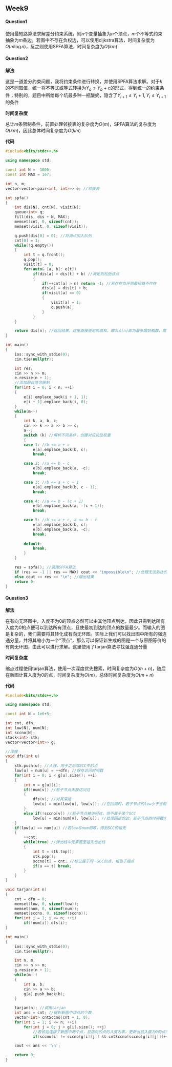## Week9

#### Question1

使用最短路算法求解差分约束系统，则$n$个变量抽象为$n$个顶点，$m$个不等式约束抽象为$m$条边。若图中不存在负权边，可以使用dijkstra算法，时间复杂度为$O(m \log n)$，反之则使用SPFA算法，时间复杂度为$O(km)$

#### Question2

**解法**

这是一道差分约束问题，我将约束条件进行转换，并使用SPFA算法求解。对于$k$的不同取值，统一将不等式或等式转换为$Y_a\leq Y_b+c$的形式，得到统一的约束条件；特别的，题目中所给每个坑最多种一瓶酸奶，隐含了$Y_{i+1}\leq Y_i+1, Y_i\leq Y_{i+1}$的条件

**时间复杂度**

总计$m$条限制条件，前置处理邻接表的复杂度为$O(m)$，SPFA算法的复杂度为$O(km)$，因此总体时间复杂度为$O(km)$

**代码**

```c++
#include<bits/stdc++.h>

using namespace std;

const int N =  1005;
const int MAX = 1e7;

int n, m;
vector<vector<pair<int, int>>> e; //邻接表

int spfa()
{
    int dis[N], cnt[N], visit[N];
    queue<int> q;
    fill(dis, dis + N, MAX);
    memset(cnt, 0, sizeof(cnt));
    memset(visit, 0, sizeof(visit));

    q.push(dis[0] = 0); //将源点加入队列
    cnt[0] = 1;
    while(!q.empty())
    {
        int t = q.front();
        q.pop();
        visit[t] = 0;
        for(auto& [a, b]: e[t])
            if(dis[a] > dis[t] + b) //满足则松弛该点
            {
                if(++cnt[a] > n) return -1; //若存在负环则最短路不存在
                dis[a] = dis[t] + b;
                if(visit[a] == 0)
                {
                    visit[a] = 1;
                    q.push(a);
                }
            }
    }

    return dis[n]; //返回结果，这里直接使用前缀和，故dis[n]即为最多酸奶瓶数，需注意若返回值为设定最大值代表无法到达，最短路不存在
}

int main()
{
    ios::sync_with_stdio(0);
    cin.tie(nullptr);

    int res;
    cin >> n >> m;
    e.resize(n + 1);
    //添加题目隐含限制
    for(int i = 0; i < n; ++i)
    {
        e[i].emplace_back(i + 1, 1);
        e[i + 1].emplace_back(i, 0);
    }
    while(m--)
    {
        int k, a, b, c;
        cin >> k >> a >> b >> c;
        a--;
        switch (k) //解析不同条件，创建对应边及权重
        {
        case 1: //b <= a + c
            e[a].emplace_back(b, c);
            break;

        case 2: //a <= b - c
            e[b].emplace_back(a, -c);
            break;

        case 3: //b <= a + c - 1
            e[a].emplace_back(b, c - 1);
            break;

        case 4: //a <= b - (c + 1)
            e[b].emplace_back(a, -(c + 1));
            break;

        case 5: //b <= a + c, a <= b - c
            e[a].emplace_back(b, c);
            e[b].emplace_back(a, -c);
            break;
        
        default:
            break;
        }
    }

    res = spfa(); //调用SPFA算法
    if (res == -1 || res == MAX) cout << "impossible\n"; //处理无法到达的情况
    else cout << res << "\n"; //输出结果
    return 0;
}
```

#### Question3

**解法**

在有向无环图中，入度不为$0$的顶点必然可以由其他顶点到达，因此只需到达所有入度为$0$的点便可以到达所有顶点，且使最初到达的顶点的数量最少。而输入的图是复杂的，我们需要将其转化成有向无环图。实际上我们可以找出图中所有的强连通分量，并将其缩小为一个“顶点”，那么可以保证新生成的图是一个与原图等价的有向无环图，由此可以进行求解。这里使用了tarjan算法寻找强连通分量

**时间复杂度**

缩点过程使用tarjan算法，使用一次深度优先搜索，时间复杂度为$O(m+n)$，随后在新图计算入度为$0$的点，时间复杂度为$O(m)$，总体时间复杂度为$O(m+n)$

**代码**

```c++
#include<bits/stdc++.h>

using namespace std;

const int N = 1e6+5;

int cnt, dfn;
int low[N], num[N];
int sccno[N];
stack<int> stk;
vector<vector<int>> g;

//深搜
void dfs(int u)
{
    stk.push(u); //入栈，用于之后求SCC中的点
    low[u] = num[u] = ++dfn; //保存访问时间戳
    for(int i = 0; i < g[u].size(); ++i)
    {
        int v = g[u][i];
        if(!num[v]) //若子节点未被访问过
        {
            dfs(v); //对其深搜
            low[u] = min(low[u], low[v]); //在回溯时，若子节点的low小于当前low，则更新为子节点的low
        }
        else if(!sccno[v]) //若子节点被访问过，但不属于某个SCC
            low[u] = min(num[v], low[u]); //处理回退的边，若子节点的时间戳小于当前low，则更新为子节点的时间戳
    }
    if(low[u] == num[u]) //若low与num相等，得到SCC的祖先
    {
        ++cnt;
        while(true) //弹出栈中元素直至祖先也出栈
        {
            int t = stk.top();
            stk.pop();
            sccno[t] = cnt; //标记属于同一SCC的点，相当于缩点
            if(u == t) break;
        }
    }
}

void tarjan(int n)
{
    cnt = dfn = 0;
    memset(low, 0, sizeof(low));
    memset(num, 0, sizeof(num));
    memset(sccno, 0, sizeof(sccno));
    for(int i = 1; i <= n; ++i)
        if(!num[i]) dfs(i);
}

int main()
{
    ios::sync_with_stdio(0);
    cin.tie(nullptr);

    int n, m;
    cin >> n >> m;
    g.resize(n + 1);
    while(m--)
    {
        int a, b;
        cin >> a >> b;
        g[a].push_back(b);
    }

    tarjan(n); //调用tarjan
    int ans = cnt; //得到新图中顶点的个数
    vector<int> cntSccno(cnt + 1, 0);
    for(int i = 1; i <= n; ++i)
        for(int j = 0; j < g[i].size(); ++j)
            //若该边连接了新图中两个点，且指向的点的入度为零，更新当前入度为0的点的个数
            if(sccno[i] != sccno[g[i][j]] && cntSccno[sccno[g[i][j]]]++ == 0) --ans;

    cout << ans << '\n';

    return 0;
}
```

